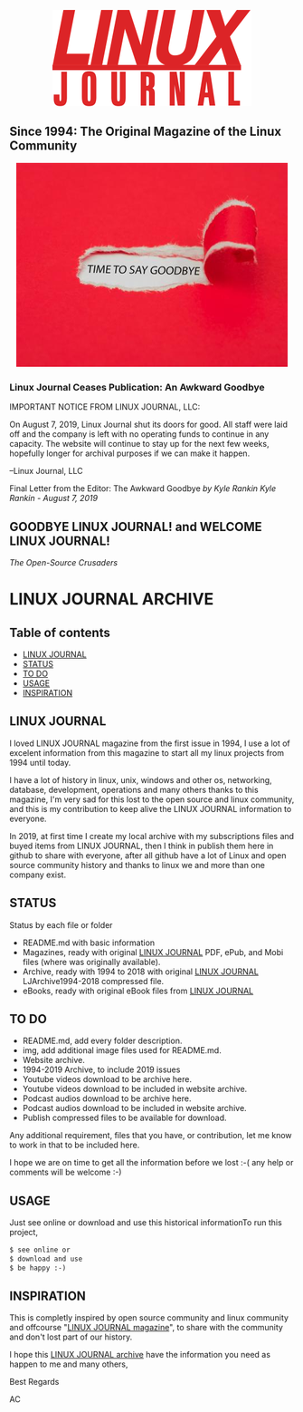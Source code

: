 <p align="center">
  <img src="https://raw.githubusercontent.com/acastroy/linuxjournal/master/img/Linux_Journal_ljlogo.png" alt="LINUX JOURNAL Since 1994: The Original Magazine of the Linux Community">
</p>

## Since 1994: The Original Magazine of the Linux Community

<p align="center">
<img src="https://raw.githubusercontent.com/acastroy/linuxjournal/master/img/Linux_Journal_bigstock-Torn-Red-Paper-Revealing-The-W-294597019_0.jpg" alt="TIME TO SAY GOODBYE">
</p>

### Linux Journal Ceases Publication: An Awkward Goodbye

IMPORTANT NOTICE FROM LINUX JOURNAL, LLC:

On August 7, 2019, Linux Journal shut its doors for good. All staff were laid off and the company is left with no operating funds to continue in any capacity. The website will continue to stay up for the next few weeks, hopefully longer for archival purposes if we can make it happen.

–Linux Journal, LLC

Final Letter from the Editor: The Awkward Goodbye
_by Kyle Rankin_
_Kyle Rankin - August 7, 2019_

## GOODBYE LINUX JOURNAL! and WELCOME LINUX JOURNAL!
_The Open-Source Crusaders_


# LINUX JOURNAL ARCHIVE
## Table of contents
* [LINUX JOURNAL](#linux-journal)
* [STATUS](#status)
* [TO DO](#to-do)
* [USAGE](#usage)
* [INSPIRATION](#inspiration)

## LINUX JOURNAL
I loved LINUX JOURNAL magazine from the first issue in 1994, I use a lot of excelent information from this magazine to start all my linux projects from 1994 until today.

I have a lot of history in linux, unix, windows and other os, networking, database, development, operations and many others thanks to this magazine, I'm very sad for this lost to the open source and linux community, and this is my contribution to keep alive the LINUX JOURNAL information to everyone.

In 2019, at first time I create my local archive with my subscriptions files and buyed items from LINUX JOURNAL, then I think in publish them here in github to share with everyone, after all github have a lot of Linux and open source community history and thanks to linux  we and more than one company exist.

## STATUS
  Status by each file or folder
* README.md with basic information
* Magazines, ready with original [LINUX JOURNAL](https://www.linusjournal.com/) PDF, ePub, and Mobi files (where was originally available).
* Archive, ready with 1994 to 2018 with original [LINUX JOURNAL](https://www.linusjournal.com/) LJArchive1994-2018 compressed file.
* eBooks, ready with original eBook files from [LINUX JOURNAL](https://www.linusjournal.com/)

## TO DO
* README.md, add every folder description.
* img, add additional image files used for README.md.
* Website archive.
* 1994-2019 Archive, to include 2019 issues
* Youtube videos download to be archive here.
* Youtube videos download to be included in website archive.
* Podcast audios download to be archive here.
* Podcast audios download to be included in website archive.
* Publish compressed files to be available for download.

Any additional requirement, files that you have, or contribution, let me know to work in that to be included here.

I hope we are on time to get all the information before we lost :-( any help or comments will be welcome :-)


## USAGE
Just see online or download and use this historical informationTo run this project, 

```
$ see online or
$ download and use
$ be happy :-)
```

## INSPIRATION
This is completly inspired by open source community and linux community and offcourse "[LINUX JOURNAL magazine](https://www.linusjournal.com/)", to share with the community and don't lost part of our history.

I hope this [LINUX JOURNAL archive](https://github.com/acastroy/linuxjournal) have the information you need as happen to me and many others,

Best Regards

AC
